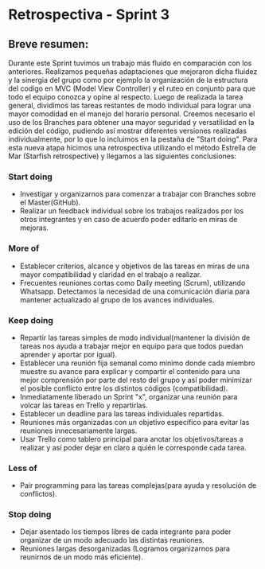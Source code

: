 # Retrospectiva - Sprint 3

## Breve resumen:

Durante este Sprint tuvimos un trabajo más fluido en comparación con los anteriores. Realizamos pequeñas adaptaciones que mejoraron dicha fluidez y la sinergia del grupo como por ejemplo la organización de la estructura del codigo en MVC (Model View Controller) y el ruteo en conjunto para que todo el equipo conozca y opine al respecto. 
Luego de realizada la tarea general, dividimos las tareas restantes de modo individual para lograr una mayor comodidad en el manejo del horario personal. Creemos necesario el uso de los Branches para obtener una mayor seguridad y versatilidad en la edición del código, pudiendo así mostrar diferentes versiones realizadas individualmente, por lo que lo incluimos en la pestaña de "Start doing". Para esta nueva atapa hicimos una retrospectiva utilizando el método Estrella de Mar (Starfish retrospective) y llegamos a las siguientes conclusiones:


### Start doing

 - Investigar y organizarnos para comenzar a trabajar con Branches sobre el Master(GitHub).
 - Realizar un feedback individual sobre los trabajos realizados por los otros integrantes y en caso de acuerdo poder editarlo en miras de mejoras.


### More of

 - Establecer criterios, alcance y objetivos de las tareas en miras de una mayor compatibilidad y claridad en el trabajo a realizar. 
 - Frecuentes reuniones cortas como Daily meeting (Scrum), utilizando Whatsapp. Detectamos la necesidad de una comunicación diaria para mantener actualizado al grupo de los avances individuales.  


### Keep doing

 - Repartir las tareas simples de modo individual(mantener la división de tareas nos ayuda a trabajar mejor en equipo para que todos puedan aprender y aportar por igual).
 - Establecer una reunión fija semanal como mínimo donde cada miembro muestre su avance para explicar y compartir el contenido para una mejor comprensión por parte del resto del grupo y así poder minimizar el posible conflicto entre los distintos códigos (compatibilidad).
 - Inmediatamente liberado un Sprint "x", organizar una reunión para volcar las tareas en Trello y repartirlas.
 - Establecer un deadline para las tareas individuales repartidas.
 - Reuniones más organizadas con un objetivo específico para evitar las reuniones innecesariamente largas.
 - Usar Trello como tablero principal para anotar los objetivos/tareas a realizar y así poder dejar en claro a quién le corresponde cada tarea.


### Less of

- Pair programming para las tareas complejas(para ayuda y resolución de conflictos).


### Stop doing

- Dejar asentado los tiempos libres de cada integrante para poder organizar de un modo adecuado las distintas reuniones.
- Reuniones largas desorganizadas (Logramos organizarnos para reunirnos de un modo más eficiente).






